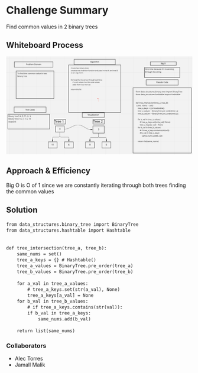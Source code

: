 # Challenge Summary
Find common values in 2 binary trees

## Whiteboard Process
![Whiteboard](challenge32.PNG)

## Approach & Efficiency
Big O is O of 1 since we are constantly iterating through both trees finding the common values

## Solution
```
from data_structures.binary_tree import BinaryTree
from data_structures.hashtable import Hashtable


def tree_intersection(tree_a, tree_b):
    same_nums = set()
    tree_a_keys = {} # Hashtable()
    tree_a_values = BinaryTree.pre_order(tree_a)
    tree_b_values = BinaryTree.pre_order(tree_b)

    for a_val in tree_a_values:
        # tree_a_keys.set(str(a_val), None)
        tree_a_keys[a_val] = None
    for b_val in tree_b_values:
        # if tree_a_keys.contains(str(val)):
        if b_val in tree_a_keys:
            same_nums.add(b_val)

    return list(same_nums)
```
### Collaborators
- Alec Torres
- Jamall Malik

